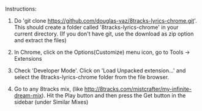 Instructions:

1. Do 'git clone https://github.com/douglas-vaz/8tracks-lyrics-chrome.git'. This should create a folder called '8tracks-lyrics-chrome' in your current directory. 
(If you don't have git, use the download as zip option and extract the files)

2. In Chrome, click on the Options(Customize) menu icon, go to Tools -> Extensions

3. Check 'Developer Mode'. Click on 'Load Unpacked extension...' and select the 8tracks-lyrics-chrome folder from the file browser.

4. Go to any 8tracks mix, (like http://8tracks.com/mistcrafter/my-infinite-dream-mix). Hit the Play button and then press the Get button in the sidebar (under Similar Mixes)
